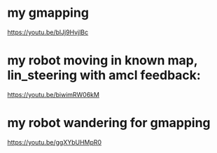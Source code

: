 # my gmapping

https://youtu.be/blJj9HvjlBc

# my robot moving in known map, lin_steering with amcl feedback:

https://youtu.be/biwimRW06kM

# my robot wandering for gmapping

https://youtu.be/ggXYbUHMpR0
